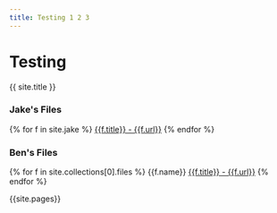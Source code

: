 ```yaml
---
title: Testing 1 2 3
---
```

# Testing

{{ site.title }}   

### Jake's Files
{% for f in site.jake %}
 <a href="{{f.url|relative_url}}">{{f.title}} - {{f.url}}</a>
{%  endfor %}
### Ben's Files
{% for f in site.collections[0].files %}
 {{f.name}}
 <a href="{{f.url|relative_url}}">{{f.title}} - {{f.url}}</a>
{%  endfor %}

{{site.pages}}

